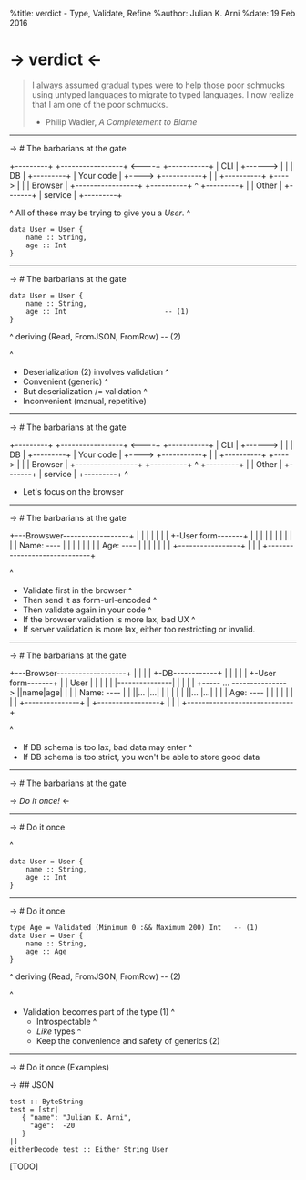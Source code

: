 %title: verdict - Type, Validate, Refine
%author: Julian K. Arni
%date: 19 Feb 2016

-> verdict <-
==============


> I always assumed gradual types were to help those poor schmucks using untyped
> languages to migrate to typed languages. I now realize that I am one of the
> poor schmucks.
>   - Philip Wadler, _A Completement to Blame_

------------------------------------------------------------------------------

-> # The barbarians at the gate


   +---------+          +-----------------+ <----+ +-----------+
   |   CLI   | +------> |                 |        |   DB      |
   +---------+          |   Your code     | +----> +-----------+
                        |                 |
    +----------+ +----> |                 |
    | Browser  |        +-----------------+
    +----------+                      ^         +---------+
                                      |         | Other   |
                                      +-------+ | service |
                                                +---------+

^
All of these may be trying to give you a *User*.
^

    data User = User {
        name :: String,
        age :: Int
    }

------------------------------------------------------------------------------

-> # The barbarians at the gate

    data User = User {
        name :: String,
        age :: Int                        -- (1)
    }
^
      deriving (Read, FromJSON, FromRow)  -- (2)

^

- Deserialization (2) involves validation
^
- Convenient (generic)
^
- But deserialization /= validation
^
- Inconvenient (manual, repetitive)

------------------------------------------------------------------------------

-> # The barbarians at the gate

   +---------+          +-----------------+ <----+ +-----------+
   |   CLI   | +------> |                 |        |   DB      |
   +---------+          |   Your code     | +----> +-----------+
                        |                 |
    +----------+ +----> |                 |
    | Browser  |        +-----------------+
    +----------+                      ^         +---------+
                                      |         | Other   |
                                      +-------+ | service |
                                                +---------+
^

- Let's focus on the browser

------------------------------------------------------------------------------

-> # The barbarians at the gate


+---Browswer------------------+
|                             |
|                             |
|                             |
|   +-User form-------+       |
|   |                 |       |
|   |                 |       |
|   |  Name: ----     |       |
|   |                 |       |
|   |  Age:  ----     |       |
|   |                 |       |
|   +-----------------+       |
|                             |
+-----------------------------+

^
- Validate first in the browser
^
- Then send it as form-url-encoded
^
- Then validate again in your code
^
- If the browser validation is more lax, bad UX
^
- If server validation is more lax, either too restricting or invalid.

------------------------------------------------------------------------------

-> # The barbarians at the gate



+---Browser-------------------+
|                             |
|                             |                              +-DB------------+
|                             |                              |               |
|   +-User form-------+       |                              | User          |
|   |                 |       |                              |---------------|
|   |                 |       | +----- ... --------------->  ||name|age|     |
|   |  Name: ----     |       |                              ||... |...|     |
|   |                 |       |                              ||... |...|     |
|   |  Age:  ----     |       |                              |               |
|   |                 |       |                              +---------------+
|   +-----------------+       |
|                             |
+-----------------------------+

^
- If DB schema is too lax, bad data may enter
^
- If DB schema is too strict, you won't be able to store good data

------------------------------------------------------------------------------

-> # The barbarians at the gate




-> *Do it once!* <-


------------------------------------------------------------------------------

-> # Do it once

^

    data User = User {
        name :: String,
        age :: Int
    }

------------------------------------------------------------------------------

-> # Do it once


    type Age = Validated (Minimum 0 :&& Maximum 200) Int   -- (1)
    data User = User {
        name :: String,
        age :: Age
    }
^
      deriving (Read, FromJSON, FromRow)                   -- (2)

^

* Validation becomes part of the type (1)
^
    - Introspectable
^
    - _Like_ types
^
    - Keep the convenience and safety of generics (2)

------------------------------------------------------------------------------

-> # Do it once (Examples)

-> ## JSON

    test :: ByteString
    test = [str|
       { "name": "Julian K. Arni",
         "age":  -20
       }
    |]
    eitherDecode test :: Either String User

[TODO]
